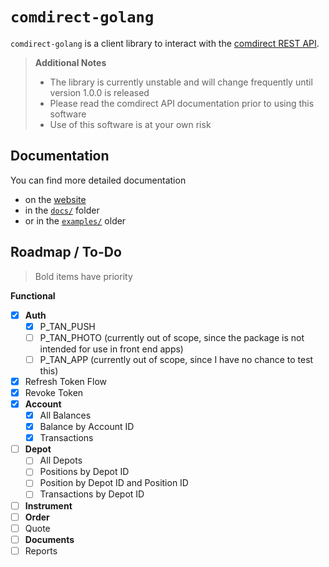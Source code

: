 `comdirect-golang`
===
`comdirect-golang` is a client library to interact with
the [comdirect REST API](https://www.comdirect.de/cms/kontakt-zugaenge-api.html).

> **Additional Notes**
> * The library is currently unstable and will change frequently until version 1.0.0 is released
> * Please read the comdirect API documentation prior to using this software
> * Use of this software is at your own risk

Documentation
---
You can find more detailed documentation
* on the [website](https://jsattler.github.io/comdirect-golang/#/)
* in the [`docs/`](docs/getting-started.md) folder
* or in the [`examples/`](examples) older

Roadmap / To-Do
---
> Bold items have priority

**Functional**
* [x] **Auth**
    * [x] P_TAN_PUSH
    * [ ] P_TAN_PHOTO (currently out of scope, since the package is not intended for use in front end apps)
    * [ ] P_TAN_APP (currently out of scope, since I have no chance to test this)
* [x] Refresh Token Flow
* [x] Revoke Token
* [x] **Account**
    * [x] All Balances
    * [x] Balance by Account ID
    * [x] Transactions
* [ ] **Depot**
    * [ ] All Depots
    * [ ] Positions by Depot ID
    * [ ] Position by Depot ID and Position ID
    * [ ] Transactions by Depot ID
* [ ] **Instrument**
* [ ] **Order**
* [ ] Quote
* [ ] **Documents**
* [ ] Reports